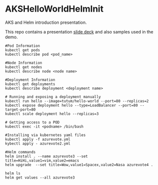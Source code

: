 # AKSHelloWorldHelmInit

AKS and Helm introduction presentation.

This repo contains a presentation [slide deck](slide_deck.pdf) and also samples used in the demo.

```
#Pod Information
kubectl get pods
kubectl describe pod <pod_name>

#Node Information
kubectl get nodes
kubectl describe node <node name>

#Deployment Information
kubectl get deployments
kubectl describe deployment <deployment name>

# Running and exposing a deployment manually
kubectl run hello --image=tutum/hello-world --port=80 --replicas=2
kubectl expose deployment hello --type=LoadBalancer --port=80 --target-port=80
kubectl scale deployment hello --replicas=3

# Getting access to a POD
kubectl exec -it <podname> /bin/bash    

#Installing via kubernetes yaml files
kubectl apply -f azurevote.yml
kybectl apply - azurevote2.yml

#Helm commands
helm install . --name azurevote3 --set title=HiHi,value1=vim,value2=emacs
helm upgrade  --set title=Wow,value1=Spacex,value2=Nasa azurevote4 .

helm ls
helm get values --all azurevote3
```


